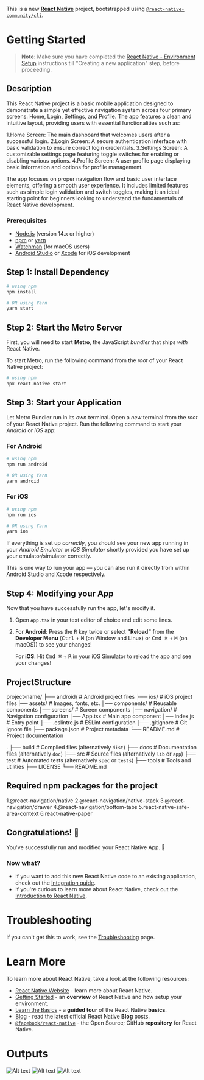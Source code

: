 This is a new [**React Native**](https://reactnative.dev) project, bootstrapped using [`@react-native-community/cli`](https://github.com/react-native-community/cli).

# Getting Started

>**Note**: Make sure you have completed the [React Native - Environment Setup](https://reactnative.dev/docs/environment-setup) instructions till "Creating a new application" step, before proceeding.

## Description

This React Native project is a basic mobile application designed to demonstrate a simple yet effective navigation system across four primary screens: Home, Login, Settings, and Profile. The app features a clean and intuitive layout, providing users with essential functionalities such as:

   1.Home Screen: The main dashboard that welcomes users after a successful login.
   2.Login Screen: A secure authentication interface with basic validation to ensure correct login credentials.
   3.Settings Screen: A customizable settings page featuring toggle switches for enabling or disabling various options.
   4.Profile Screen: A user profile page displaying basic information and options for profile management.

The app focuses on proper navigation flow and basic user interface elements, offering a smooth user experience. It includes limited features such as simple login validation and switch toggles, making it an ideal starting point for beginners looking to understand the fundamentals of React Native development.


### Prerequisites
- [Node.js](https://nodejs.org/) (version 14.x or higher)
- [npm](https://www.npmjs.com/) or [yarn](https://yarnpkg.com/)
- [Watchman](https://facebook.github.io/watchman/) (for macOS users)
- [Android Studio](https://developer.android.com/studio) or [Xcode](https://developer.apple.com/xcode/) for iOS development

## Step 1: Install Dependency

```bash
# using npm
npm install 

# OR using Yarn
yarn start
```

## Step 2: Start the Metro Server

First, you will need to start **Metro**, the JavaScript _bundler_ that ships _with_ React Native.

To start Metro, run the following command from the _root_ of your React Native project:

```bash
# using npm
npx react-native start

```

## Step 3: Start your Application

Let Metro Bundler run in its _own_ terminal. Open a _new_ terminal from the _root_ of your React Native project. Run the following command to start your _Android_ or _iOS_ app:

### For Android

```bash
# using npm
npm run android

# OR using Yarn
yarn android
```

### For iOS

```bash
# using npm
npm run ios

# OR using Yarn
yarn ios
```

If everything is set up _correctly_, you should see your new app running in your _Android Emulator_ or _iOS Simulator_ shortly provided you have set up your emulator/simulator correctly.

This is one way to run your app — you can also run it directly from within Android Studio and Xcode respectively.

## Step 4: Modifying your App

Now that you have successfully run the app, let's modify it.

1. Open `App.tsx` in your text editor of choice and edit some lines.
2. For **Android**: Press the <kbd>R</kbd> key twice or select **"Reload"** from the **Developer Menu** (<kbd>Ctrl</kbd> + <kbd>M</kbd> (on Window and Linux) or <kbd>Cmd ⌘</kbd> + <kbd>M</kbd> (on macOS)) to see your changes!

   For **iOS**: Hit <kbd>Cmd ⌘</kbd> + <kbd>R</kbd> in your iOS Simulator to reload the app and see your changes!

## ProjectStructure

project-name/
├── android/          # Android project files
├── ios/              # iOS project files
|── assets/           # Images, fonts, etc.
│── components/       # Reusable components
│── screens/          # Screen components
│── navigation/       # Navigation configuration
│── App.tsx           # Main app component
│── index.js          # Entry point
├── .eslintrc.js      # ESLint configuration
├── .gitignore        # Git ignore file
├── package.json      # Project metadata
└── README.md         # Project documentation

.
├── build                   # Compiled files (alternatively `dist`)
├── docs                    # Documentation files (alternatively `doc`)
├── src                     # Source files (alternatively `lib` or `app`)
├── test                    # Automated tests (alternatively `spec` or `tests`)
├── tools                   # Tools and utilities
├── LICENSE
└── README.md

## Required npm packages for the project

1.@react-navigation/native
2.@react-navigation/native-stack
3.@react-navigation/drawer
4.@react-navigation/bottom-tabs
5.react-native-safe-area-context
6.react-native-paper

## Congratulations! :tada:

You've successfully run and modified your React Native App. :partying_face:

### Now what?

- If you want to add this new React Native code to an existing application, check out the [Integration guide](https://reactnative.dev/docs/integration-with-existing-apps).
- If you're curious to learn more about React Native, check out the [Introduction to React Native](https://reactnative.dev/docs/getting-started).

# Troubleshooting

If you can't get this to work, see the [Troubleshooting](https://reactnative.dev/docs/troubleshooting) page.

# Learn More

To learn more about React Native, take a look at the following resources:

- [React Native Website](https://reactnative.dev) - learn more about React Native.
- [Getting Started](https://reactnative.dev/docs/environment-setup) - an **overview** of React Native and how setup your environment.
- [Learn the Basics](https://reactnative.dev/docs/getting-started) - a **guided tour** of the React Native **basics**.
- [Blog](https://reactnative.dev/blog) - read the latest official React Native **Blog** posts.
- [`@facebook/react-native`](https://github.com/facebook/react-native) - the Open Source; GitHub **repository** for React Native.

# Outputs

![Alt text](/asserts/screenshots/login_validation.png "Optional Title")
![Alt text](/asserts/screenshots/profile_page.png "Optional Title")
![Alt text](/asserts/screenshots/drawer_homepage.png "Optional Title")
